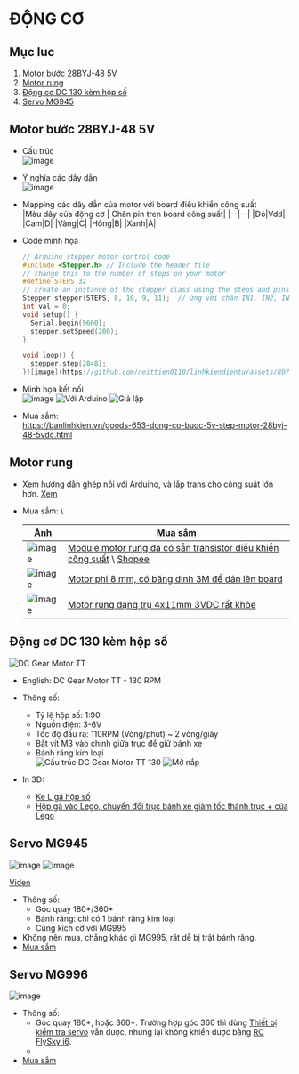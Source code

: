# ĐỘNG CƠ

## Mục luc

1. [Motor bước 28BYJ-48 5V](#motor-bước-28byj-48-5v)
2. [Motor rung](#motor-rung)
3. [Động cơ DC 130 kèm hộp số](#động-cơ-dc-130-kèm-hộp-số)
4. [Servo MG945](#servo-mg945)

## Motor bước 28BYJ-48 5V

- Cấu trúc\
![image](https://github.com/neittien0110/linhkiendientu/assets/8079397/4df264fe-d8e8-4063-8d12-dcfec360ae1e)
- Ý nghĩa các dây dẫn \
  ![image](https://github.com/neittien0110/linhkiendientu/assets/8079397/9da96230-bcee-4116-bc9b-1090137d72a8)
- Mapping các dây dẫn của motor với board điều khiển công suất\
  |Màu dây của động cơ | Chân pin tren board công suất|
  |--|--|
  |Đỏ|Vdd|
  |Cam|D|
  |Vàng|C|
  |Hồng|B|
  |Xanh|A|

- Code minh họa
  ```C
  // Arduino stepper motor control code
  #include <Stepper.h> // Include the header file
  // change this to the number of steps on your motor
  #define STEPS 32
  // create an instance of the stepper class using the steps and pins
  Stepper stepper(STEPS, 8, 10, 9, 11);  // ứng với chân IN1, IN2, IN3, In4 trên board ULN2003
  int val = 0;
  void setup() {
    Serial.begin(9600);
    stepper.setSpeed(200);
  }
  
  void loop() {
    stepper.step(2048);
  }![image](https://github.com/neittien0110/linhkiendientu/assets/8079397/ed20cf22-dfe5-4061-9c10-8e381d6c8dca)
  ```
- Minh họa kết nối\
  ![image](https://github.com/neittien0110/linhkiendientu/assets/8079397/98d045ff-44d8-4e1f-aa27-ce384087b71d)
  ![Với Arduino](https://github.com/neittien0110/linhkiendientu/assets/8079397/740475db-1fa4-4598-a871-3e2b4c91b763)
  ![Giả lập](https://github.com/neittien0110/linhkiendientu/assets/8079397/aea87d7e-69bf-4a27-b41b-082da7aba309)

- Mua sắm: \
  <https://banlinhkien.vn/goods-653-dong-co-buoc-5v-step-motor-28byj-48-5vdc.html>

## Motor rung

- Xem hướng dẫn ghép nối với Arduino, và lắp trans cho công suất lớn hơn. [Xem](https://vn.ineed-motor.com/news/how-to-build-a-vibration-motor-circuit-35660008.html)
   
- Mua sắm: \

  |Ảnh|Mua sắm|
  |--|--|
  |![image](https://github.com/neittien0110/linhkiendientu/assets/8079397/5a1e36e7-b528-4fa5-b32e-716c787c3d9b)|[Module motor rung đã có sẵn transistor điều khiển công suất](https://dientutuonglai.com/module-rung-mini-arduino.html) \ [Shopee](https://shopee.vn/Pwm-Vibration-Engine-Vibration-Module-M%C3%B4-%C4%91un-%C4%91%E1%BB%99ng-c%C6%A1-rung-Pwm-cho-Arduino-Uno-Mega-2560-R3-DIY-i.148048328.3618802496)|
  |![image](https://github.com/neittien0110/linhkiendientu/assets/8079397/8a0a8b80-1c07-45b8-80cc-3822fe628779)|[Motor phi 8 mm, có băng dinh 3M để dán lên board](https://shopee.vn/Set-10-%C4%90%E1%BB%99ng-C%C6%A1-Rung-DC3V-0834-Cho-%C4%90i%E1%BB%87n-Tho%E1%BA%A1i-i.81431289.16385816403)|
  |![image](https://github.com/neittien0110/linhkiendientu/assets/8079397/5cd06926-f962-4ebc-98f3-a5a53ad44321)|[Motor rung dạng trụ 4x11mm 3VDC rất khỏe](https://shopee.vn/5Pcs-New-Arrival-Micro-Coreless-Vibration-Motor-Mini-DC-Motor-High-Speed-Vibrating-Motor-for-Professional-RC-4x11mm-DC-1.5V-3V-i.81431289.4134754620)|

## Động cơ DC 130 kèm hộp số

![DC Gear Motor TT](https://github.com/neittien0110/linhkiendientu/assets/8079397/7ac7a0b0-cbba-4488-a8aa-d6a76c4f93a4)

- English: DC Gear Motor TT - 130 RPM
- Thông số:
  - Tỷ lệ hộp số: 1:90
  - Nguồn điện: 3-6V
  - Tốc độ đầu ra: 110RPM (Vòng/phút) ~ 2 vòng/giây
  - Bắt vít M3 vào chính giữa trục để giữ bánh xe
  - Bánh răng kim loại\
![Cấu trúc DC Gear Motor TT 130](https://ae01.alicdn.com/kf/Sebeed03bd90f42299dafab84be57fa6c4.jpg)
![Mở nắp](https://github.com/neittien0110/linhkiendientu/assets/8079397/ee4d7f32-90f1-41e9-a3c7-f0b6d18b3e99)

- In 3D:
  - [Ke L gá hộp số](https://www.thingiverse.com/thing:1169412)
  - [Hộp gá vào Lego, chuyển đổi trục bánh xe giảm tốc thành trục + của Lego](https://www.thingiverse.com/thing:5140209)

## Servo MG945

  ![image](https://github.com/neittien0110/linhkiendientu/assets/8079397/1158d628-0a7b-4356-820a-c79b81509118)
  ![image](https://github.com/neittien0110/linhkiendientu/assets/8079397/2b5790b7-5af2-4c72-9541-3ebc4a6a41ae)
  
  [Video](https://youtu.be/t-BilDaseac?si=BBe57glP0zpceQmM)

- Thông số:
  - Góc quay 180*/360*
  - Bánh răng: chỉ có 1 bánh răng kim loại
  - Cùng kích cỡ với MG995
- Không nên mua, chẳng khác gì MG995, rất dễ bị trật bánh răng.
- [Mua sắm](https://shopee.vn/%C4%90%E1%BB%99ng-C%C6%A1-Servo-SG90-MG90S-MG945-MG946-MG995-MG996-Cho-M%C3%A1y-Bay-%C4%90i%E1%BB%81u-Khi%E1%BB%83n-Arduino-UNO-DIY-MG946R-MG996R-i.832347222.19878584195)

## Servo MG996

  ![image](https://github.com/neittien0110/linhkiendientu/assets/8079397/9814af4d-8e4c-4e5b-a2fe-c21a7058d0bc)
- Thông số:
  - Góc quay 180*, hoặc 360*. Trường hợp góc 360 thì dùng [Thiết bị kiểm tra servo](https://shopee.vn/product/176393725/6601794079?gad_source=1&gclid=EAIaIQobChMIi_Dzq4-6hgMV69QWBR3ogw-xEAYYAiABEgKgXPD_BwE) vẫn được, nhưng lại không khiển được bằng [RC FlySky i6](https://bizweb.dktcdn.net/thumb/grande/100/040/530/products/bo-dieu-khien-flysky-fs-i6rx-nang-cap-ia6b-3411-77349224-0e76feacd3c4e5afdc463a2368b23285-catalog-233.jpg?v=1670064529347).
  - 
- [Mua sắm](https://shopee.vn/%C4%90%E1%BB%99ng-C%C6%A1-Servo-SG90-MG90S-MG945-MG946-MG995-MG996-Cho-M%C3%A1y-Bay-%C4%90i%E1%BB%81u-Khi%E1%BB%83n-Arduino-UNO-DIY-MG946R-MG996R-i.832347222.19878584195)
